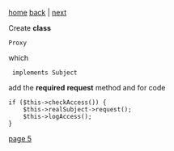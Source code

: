 [home](./page01.md) [back](./page03.md) | [next](./page05.md)

Create **class**
```
Proxy
```
which 
```
 implements Subject
```
add the **required** **request** method and for code

```
if ($this->checkAccess()) {
    $this->realSubject->request();
    $this->logAccess();
}
```





[page 5](./page05.md)
